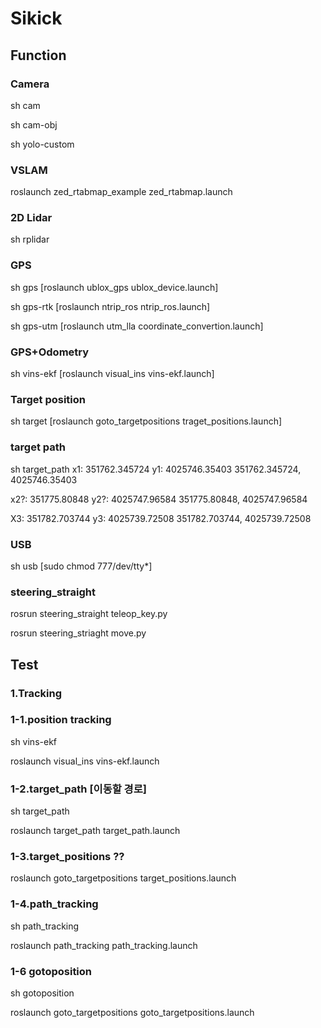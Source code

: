 # Sikick

## Function

### Camera

sh cam

sh cam-obj

sh yolo-custom


### VSLAM

roslaunch zed_rtabmap_example zed_rtabmap.launch


### 2D Lidar

sh rplidar


### GPS

sh gps [roslaunch ublox_gps ublox_device.launch]

sh gps-rtk [roslaunch ntrip_ros ntrip_ros.launch]

sh gps-utm [roslaunch utm_lla coordinate_convertion.launch]


### GPS+Odometry
sh vins-ekf [roslaunch visual_ins vins-ekf.launch]


### Target position
sh target [roslaunch goto_targetpositions traget_positions.launch]

### target path
sh target_path
x1: 351762.345724
y1: 4025746.35403
351762.345724, 4025746.35403

x2?: 351775.80848
y2?: 4025747.96584
351775.80848, 4025747.96584

X3: 351782.703744
y3: 4025739.72508
351782.703744, 4025739.72508

### USB
sh usb [sudo chmod 777/dev/tty*]

### steering_straight

rosrun steering_straight teleop_key.py

rosrun steering_striaght move.py

## Test

### 1.Tracking

### 1-1.position tracking
sh vins-ekf 

roslaunch visual_ins vins-ekf.launch

### 1-2.target_path [이동할 경로]
sh target_path

roslaunch target_path target_path.launch

### 1-3.target_positions ??
roslaunch goto_targetpositions target_positions.launch

### 1-4.path_tracking
sh path_tracking

roslaunch path_tracking path_tracking.launch

### 1-6 gotoposition
sh gotoposition

roslaunch goto_targetpositions goto_targetpositions.launch
